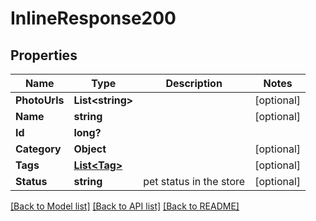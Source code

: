 # InlineResponse200

## Properties

Name | Type | Description | Notes
------------ | ------------- | ------------- | -------------
**PhotoUrls** | **List&lt;string&gt;** |  | [optional] 
**Name** | **string** |  | [optional] 
**Id** | **long?** |  | 
**Category** | **Object** |  | [optional] 
**Tags** | [**List&lt;Tag&gt;**](Tag.md) |  | [optional] 
**Status** | **string** | pet status in the store | [optional] 

[[Back to Model list]](../README.md#documentation-for-models) [[Back to API list]](../README.md#documentation-for-api-endpoints) [[Back to README]](../README.md)


